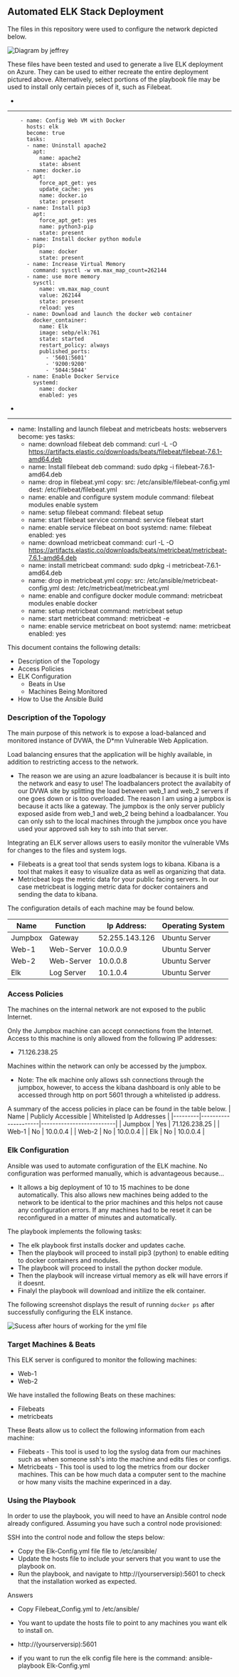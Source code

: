 ## Automated ELK Stack Deployment

The files in this repository were used to configure the network depicted below.

![Diagram by jeffrey](Images/Network_Diagram_For_Project.png)

These files have been tested and used to generate a live ELK deployment on Azure. They can be used to either recreate the entire deployment pictured above. Alternatively, select portions of the playbook file may be used to install only certain pieces of it, such as Filebeat.

- 
---
        - name: Config Web VM with Docker
          hosts: elk
          become: true
          tasks:
          - name: Uninstall apache2
            apt:
              name: apache2
              state: absent
          - name: docker.io
            apt:
              force_apt_get: yes
              update_cache: yes
              name: docker.io
              state: present
          - name: Install pip3
            apt:
              force_apt_get: yes
              name: python3-pip
              state: present
          - name: Install docker python module
            pip:
              name: docker
              state: present
          - name: Increase Virtual Memory
            command: sysctl -w vm.max_map_count=262144
          - name: use more memory
            sysctl:
              name: vm.max_map_count
              value: 262144
              state: present
              reload: yes
          - name: Download and launch the docker web container
            docker_container:
              name: Elk
              image: sebp/elk:761
              state: started
              restart_policy: always
              published_ports:
                - '5601:5601'
                - '9200:9200'
                - '5044:5044'
          - name: Enable Docker Service
            systemd:
              name: docker
              enabled: yes
-
---
- name: Installing and launch filebeat and metricbeats
  hosts: webservers
  become: yes
  tasks:
  - name: download filebeat deb
    command: curl -L -O https://artifacts.elastic.co/downloads/beats/filebeat/filebeat-7.6.1-amd64.deb
  - name: Install filebeat deb
    command: sudo dpkg -i filebeat-7.6.1-amd64.deb
  - name: drop in filebeat.yml
    copy:
      src: /etc/ansible/filebeat-config.yml
      dest: /etc/filebeat/filebeat.yml
  - name: enable and configure system module
    command: filebeat modules enable system
  - name: setup filebeat
    command: filebeat setup
  - name: start filebeat service
    command: service filebeat start
  - name: enable service filebeat on boot
    systemd:
      name: filebeat
      enabled: yes
  - name: download metricbeat
    command: curl -L -O https://artifacts.elastic.co/downloads/beats/metricbeat/metricbeat-7.6.1-amd64.deb
  - name: install metricbeat
    command: sudo dpkg -i metricbeat-7.6.1-amd64.deb
  - name: drop in metricbeat.yml
    copy:
      src: /etc/ansible/metricbeat-config.yml
      dest: /etc/metricbeat/metricbeat.yml
  - name: enable and configure docker module
    command: metricbeat modules enable docker
  - name: setup metricbeat
    command: metricbeat setup
  - name: start metricbeat
    command: metricbeat -e
  - name: enable service metricbeat on boot
    systemd:
      name: metricbeat
      enabled: yes

This document contains the following details:
- Description of the Topology
- Access Policies
- ELK Configuration
  - Beats in Use
  - Machines Being Monitored
- How to Use the Ansible Build


### Description of the Topology

The main purpose of this network is to expose a load-balanced and monitored instance of DVWA, the D*mn Vulnerable Web Application.

Load balancing ensures that the application will be highly available, in addition to restricting access to the network.
- The reason we are using an azure loadbalancer is because it is built into the network and easy to use! The loadbalancers protect the availabity of our DVWA site by splitting the load between web_1 and web_2 servers if one goes down or is too overloaded. The reason I am using a jumpbox is because it acts like a gateway. The jumpbox is the only server publicly exposed aside from web_1 and web_2 being behind a loadbalancer. You can only ssh to the local machines through the jumpbox once you have used your approved ssh key to ssh into that server.

Integrating an ELK server allows users to easily monitor the vulnerable VMs for changes to the files and system logs.
- Filebeats is a great tool that sends system logs to kibana. Kibana is a tool that makes it easy to visualize data as well as organizing that data.
- Metricbeat logs the metric data for your public facing servers. In our case metricbeat is logging metric data for docker containers and sending the data to kibana.

The configuration details of each machine may be found below.

| Name    | Function   | Ip Address:    | Operating System |
|---------|------------|----------------|------------------|
| Jumpbox | Gateway    | 52.255.143.126 | Ubuntu Server    |
| Web-1   | Web-Server | 10.0.0.9       | Ubuntu Server    |
| Web-2   | Web-Server | 10.0.0.8       | Ubuntu Server    |
| Elk     | Log Server | 10.1.0.4       | Ubuntu Server    |

### Access Policies

The machines on the internal network are not exposed to the public Internet. 

Only the Jumpbox machine can accept connections from the Internet. Access to this machine is only allowed from the following IP addresses:
- 71.126.238.25

Machines within the network can only be accessed by the jumpbox.
- Note: The elk machine only allows ssh connections through the jumpbox, however, to access the kibana dashboard is only able to be accessed through http on port 5601 through a whitelisted ip address.

A summary of the access policies in place can be found in the table below.
| Name    | Publicly Accessible | Whitelisted Ip Addresses |
|---------|---------------------|--------------------------|
| Jumpbox | Yes                 | 71.126.238.25            |
| Web-1   | No                  | 10.0.0.4                 |
| Web-2   | No                  | 10.0.0.4                 |
| Elk     | No                  | 10.0.0.4                 |

### Elk Configuration

Ansible was used to automate configuration of the ELK machine. No configuration was performed manually, which is advantageous because...
- It allows a big deployment of 10 to 15 machines to be done automatically. This also allows new machines being added to the network to be identical to the prior machines and this helps not cause any configuration errors. If any machines had to be reset it can be reconfigured in a matter of minutes and automatically.

The playbook implements the following tasks:
- The elk playbook first installs docker and updates cache.
- Then the playbook will proceed to install pip3 (python) to enable editing to docker containers and modules.
- The playbook will proceed to install the python docker module.
- Then the playbook will increase virtual memory as elk will have errors if it doesnt.
- Finalyl the playbook will download and initilize the elk container.

The following screenshot displays the result of running `docker ps` after successfully configuring the ELK instance.

![Sucess after hours of working for the yml file](Images/Docker_Running_Elk.png)

### Target Machines & Beats
This ELK server is configured to monitor the following machines:
- Web-1
- Web-2

We have installed the following Beats on these machines:
- Filebeats 
- metricbeats 

These Beats allow us to collect the following information from each machine:
- Filebeats - This tool is used to log the syslog data from our machines such as when someone ssh's into the machine and edits files or configs.
- Metricbeats - This tool is used to log the metrics from our docker machines. This can be how much data a computer sent to the machine or how many visits the machine experinced in a day.

### Using the Playbook
In order to use the playbook, you will need to have an Ansible control node already configured. Assuming you have such a control node provisioned: 

SSH into the control node and follow the steps below:
- Copy the Elk-Config.yml file file to /etc/ansible/
- Update the hosts file to include your servers that you want to use the playbook on.
- Run the playbook, and navigate to http://(yourserversip):5601 to check that the installation worked as expected.

Answers
- Copy Filebeat_Config.yml to /etc/ansible/
- You want to update the hosts file to point to any machines you want elk to install on.
- http://(yourserversip):5601

- if you want to run the elk config file here is the command:
ansible-playbook Elk-Config.yml
